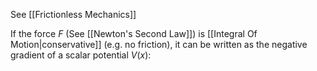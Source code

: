 See [[Frictionless Mechanics]]

If the force $F$ (See [[Newton's Second Law]]) is [[Integral Of Motion|conservative]] (e.g. no friction), it can be written as the negative gradient of a scalar potential $V(x)$:
